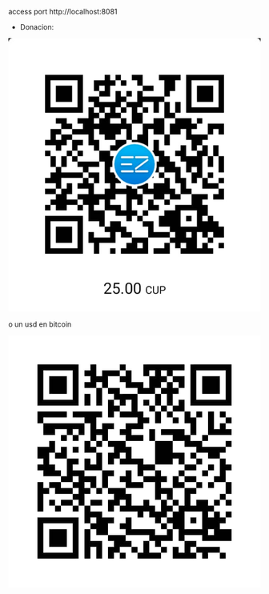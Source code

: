 access port http://localhost:8081

* Donacion:

![Donacion](../.donacion_enzona.png)

o un usd en bitcoin

![Donacion](../.donacion_bitcoin.png)
